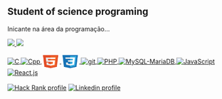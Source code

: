 
<h2>Student of science programing</h2>
<p>Inicante na área da programação...</p>


<div align="left">
  <a href="https://github.com/Saturnino1">
  <img height="150em" src="https://github-readme-stats.vercel.app/api?username=Saturnino1&show_icons=true&theme=aura&include_all_commits=true&count_private=true"/>
  <img height="150em" src="https://github-readme-stats.vercel.app/api/top-langs/?username=Saturnino1&layout=compact&langs_count=7&theme=aura"/>
</div>

  <div style="display: inline_block"><br>
  <img align="center" alt="C" height="30" width="40" src="https://cdn.jsdelivr.net/gh/devicons/devicon/icons/c/c-original.svg">
  <img align="center" alt="Cpp" height="30" width="40" src="https://cdn.jsdelivr.net/gh/devicons/devicon/icons/cplusplus/cplusplus-original.svg">
  <img align="center" alt="HTML" height="30" width="40" src="https://raw.githubusercontent.com/devicons/devicon/master/icons/html5/html5-original.svg">  
  <img align="center" alt="CSS" height="30" width="40" src="https://raw.githubusercontent.com/devicons/devicon/master/icons/css3/css3-original.svg">
  <img align="center" alt="git" height="30" width="40" src="https://cdn.jsdelivr.net/gh/devicons/devicon/icons/git/git-plain.svg">
  <img align="center" alt="PHP" height="30" width="40" src="https://cdn.jsdelivr.net/gh/devicons/devicon/icons/php/php-original.svg" />
  <img align="center" alt="MySQL-MariaDB" height="30" width="40" src="https://cdn.jsdelivr.net/gh/devicons/devicon/icons/mysql/mysql-original-wordmark.svg">
  <img align="center" alt="JavaScript" height="30" width="40" src="https://cdn.jsdelivr.net/gh/devicons/devicon/icons/javascript/javascript-original.svg">  
  <img align="center" alt="React.js" height="30" width="40"  src="https://cdn.jsdelivr.net/gh/devicons/devicon/icons/react/react-original-wordmark.svg" /> 
    <br/>
    <br/>
    <a href="https://www.hackrank.com/saturninomoreir1" target="_blank"><img magin_left="50px" src="https://img.icons8.com/windows/452/hackerrank.png" target="_blank"  width="50px" height="50px" alt="Hack Rank profile"></a>
    <a href="www.linkedin.com/in/saturnino-mendes-58ab71238" target="_blank"><img magin_left="50px" src="https://img.icons8.com/fluency/2x/linkedin.png" target="_blank"  width="60px" height="50px" alt="Linkedin profile"></a>
</div>
  
 

          
  
  
  
